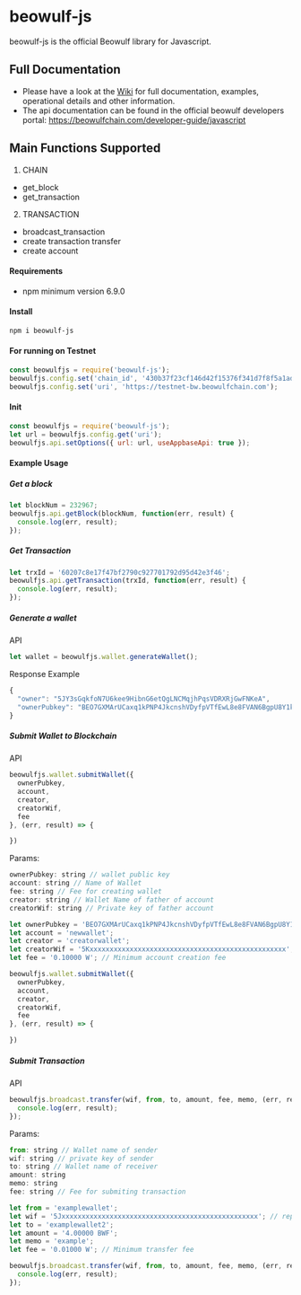 # beowulf-js

beowulf-js is the official Beowulf library for Javascript.  

## Full Documentation
- Please have a look at the [Wiki](https://github.com/beowulf-foundation/beowulf-javascript/wiki) for full documentation, examples, operational details and other information.  
- The api documentation can be found in the official beowulf developers portal: https://beowulfchain.com/developer-guide/javascript  

## Main Functions Supported
1. CHAIN  
- get_block
- get_transaction
2. TRANSACTION  
- broadcast_transaction
- create transaction transfer
- create account

#### Requirements
* npm minimum version 6.9.0


#### Install

```bash
npm i beowulf-js
```

#### For running on Testnet
```js
const beowulfjs = require('beowulf-js');
beowulfjs.config.set('chain_id', '430b37f23cf146d42f15376f341d7f8f5a1ad6f4e63affdeb5dc61d55d8c95a7');
beowulfjs.config.set('uri', 'https://testnet-bw.beowulfchain.com');
```

#### Init

```js
const beowulfjs = require('beowulf-js');
let url = beowulfjs.config.get('uri');
beowulfjs.api.setOptions({ url: url, useAppbaseApi: true });
```

#### Example Usage
##### Get a block
```js
let blockNum = 232967;
beowulfjs.api.getBlock(blockNum, function(err, result) {
  console.log(err, result);
});
```

##### Get Transaction
```js
let trxId = '60207c8e17f47bf2790c927701792d95d42e3f46';
beowulfjs.api.getTransaction(trxId, function(err, result) {
  console.log(err, result);
});
```

##### Generate a wallet

API
```js
let wallet = beowulfjs.wallet.generateWallet();
```

Response Example
```js
{
  "owner": "5JY3sGqkfoN7U6kee9HibnG6etQgLNCMqjhPqsVDRXRjGwFNKeA",
  "ownerPubkey": "BEO7GXMArUCaxq1kPNP4JkcnshVDyfpVTfEwL8e8FVAN6BgpU8Y1k"
}
```

##### Submit Wallet to Blockchain
API
```js
beowulfjs.wallet.submitWallet({
  ownerPubkey,
  account,
  creator,
  creatorWif,
  fee
}, (err, result) => {

})
```

Params:
```js
ownerPubkey: string // wallet public key
account: string // Name of Wallet
fee: string // Fee for creating wallet
creator: string // Wallet Name of father of account
creatorWif: string // Private key of father account
```

```js
let ownerPubkey = 'BEO7GXMArUCaxq1kPNP4JkcnshVDyfpVTfEwL8e8FVAN6BgpU8Y1k';
let account = 'newwallet';
let creator = 'creatorwallet';
let creatorWif = '5Kxxxxxxxxxxxxxxxxxxxxxxxxxxxxxxxxxxxxxxxxxxxxxxxxx'; // replace by your wif
let fee = '0.10000 W'; // Minimum account creation fee

beowulfjs.wallet.submitWallet({
  ownerPubkey,
  account,
  creator,
  creatorWif,
  fee
}, (err, result) => {

})
```

##### Submit Transaction
API
```js
beowulfjs.broadcast.transfer(wif, from, to, amount, fee, memo, (err, result) => {
  console.log(err, result);
});
```

Params:
```js
from: string // Wallet name of sender
wif: string // private key of sender
to: string // Wallet name of receiver
amount: string
memo: string
fee: string // Fee for submiting transaction
```

```js
let from = 'examplewallet';
let wif = '5Jxxxxxxxxxxxxxxxxxxxxxxxxxxxxxxxxxxxxxxxxxxxxxxxxx'; // replace by your wif
let to = 'examplewallet2';
let amount = '4.00000 BWF';
let memo = 'example';
let fee = '0.01000 W'; // Minimum transfer fee

beowulfjs.broadcast.transfer(wif, from, to, amount, fee, memo, (err, result) => {
  console.log(err, result);
});
```
